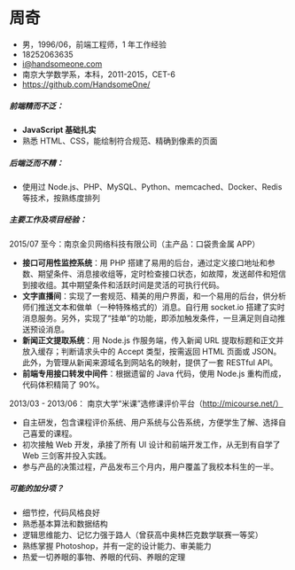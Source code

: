 # 周奇

- 男，1996/06，前端工程师，1 年工作经验
- 18252063635
- i@handsomeone.com
- 南京大学数学系，本科，2011-2015，CET-6
- https://github.com/HandsomeOne/

##### 前端精而不泛：
- **JavaScript 基础扎实**
- 熟悉 HTML、CSS，能绘制符合规范、精确到像素的页面

##### 后端泛而不精：
- 使用过 Node.js、PHP、MySQL、Python、memcached、Docker、Redis 等技术，按熟练度排列

##### 主要工作及项目经验：

2015/07 至今：南京金贝网络科技有限公司（主产品：口袋贵金属 APP）

- **接口可用性监控系统**：用 PHP 搭建了易用的后台，通过定义接口地址和参数、期望条件、消息接收组等，定时检查接口状态，如故障，发送邮件和短信到接收组。其中期望条件和活跃时间是灵活的可执行代码。
- **文字直播间**：实现了一套规范、精美的用户界面，和一个易用的后台，供分析师们推送文本和做单（一种特殊格式的）消息。自行用 socket.io 搭建了实时消息服务。另外，实现了“挂单”的功能，即添加触发条件，一旦满足则自动推送预设消息。
- **新闻正文提取系统**：用 Node.js 作服务端，传入新闻 URL 提取标题和正文并放入缓存；判断请求头中的 Accept 类型，按需返回 HTML 页面或 JSON。此外，为管理从新闻来源域名到网站名的映射，提供了一套 RESTful API。
- **前端专用接口转发中间件**：根据遗留的 Java 代码，使用 Node.js 重构而成，代码体积精简了 90%。

2013/03 - 2013/06： 南京大学“米课”选修课评价平台（http://micourse.net/）
- 自主研发，包含课程评价系统、用户系统与公告系统，方便学生了解、选择自己喜爱的课程。
- 初次接触 Web 开发，承接了所有 UI 设计和前端开发工作，从无到有自学了 Web 三剑客并投入实践。
- 参与产品的决策过程，产品发布三个月内，用户覆盖了我校本科生的一半。

##### 可能的加分项？

- 细节控，代码风格良好
- 熟悉基本算法和数据结构
- 逻辑思维能力、记忆力强于路人（曾获高中奥林匹克数学联赛一等奖）
- 熟练掌握 Photoshop，并有一定的设计能力、审美能力
- 热爱一切养眼的事物、养眼的代码、养眼的定理
